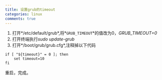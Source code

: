 ```yaml
---
title: 设置grub的timeout
categories: linux
comments: true
---
```


1. 打开*/etc/default/grub*,将*`GRUB_TIMEOUT`*的值改为0，*GRUB_TIMEOUT=0*
2. 打开终端执行*sudo update-grub*
3. 打开*/boot/grub/grub.cfg*,注释掉以下代码

```
if [ "${timeout}" = 0 ]; then
    set timeout=10
fi
```

重启，完成。

